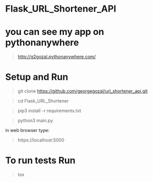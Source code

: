 # Flask_URL_Shortener_API


# you can see my app on pythonanywhere
> http://g2gozal.pythonanywhere.com/

# Setup and Run
> git clone https://github.com/georgegozal/url_shortener_api.git

> cd Flask_URL_Shortener

> pip3 install -r requirements.txt

> python3 main.py

in web browser type:

> https://localhost:5000

# To run tests Run
> tox